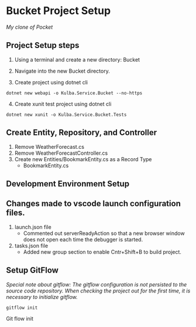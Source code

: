 # Bucket Project Setup

_My clone of Pocket_

## Project Setup steps

1.  Using a terminal and create a new directory: Bucket

2.  Navigate into the new Bucket directory.

3.  Create project using dotnet cli
```shell
dotnet new webapi -o Kulba.Service.Bucket --no-https
```
4.  Create xunit test project using dotnet cli
```shell
dotnet new xunit -o Kulba.Service.Bucket.Tests
```
## Create Entity, Repository, and Controller
1. Remove WeatherForecast.cs
1. Remove WeatherForecastController.cs
1. Create new Entities/BookmarkEntity.cs as a Record Type
    - BookmarkEntity.cs




## Development Environment Setup

## Changes made to vscode launch configuration files.
1. launch.json file
    - Commented out serverReadyAction so that a new browser window does not open each time the debugger is started.
2. tasks.json file
    - Added new group section to enable Cntr+Shift+B to build project.


## Setup GitFlow
_Special note about gitflow:
The gitflow configuration is not persisted to the source code repository. When checking the project out for the first time, it is necessary to initialize gitflow._
```shell
gitflow init
```


Git flow init

